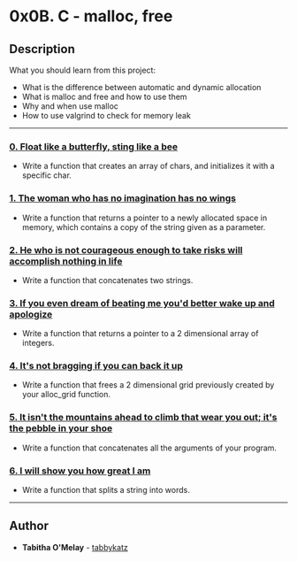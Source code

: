 # 0x0B. C - malloc, free

## Description
What you should learn from this project:

* What is the difference between automatic and dynamic allocation
* What is malloc and free and how to use them
* Why and when use malloc
* How to use valgrind to check for memory leak

---

### [0. Float like a butterfly, sting like a bee](./0-create_array.c)
* Write a function that creates an array of chars, and initializes it with a specific char.


### [1. The woman who has no imagination has no wings](./1-strdup.c)
* Write a function that returns a pointer to a newly allocated space in memory, which contains a copy of the string given as a parameter.


### [2. He who is not courageous enough to take risks will accomplish nothing in life](./2-str_concat.c)
* Write a function that concatenates two strings.


### [3. If you even dream of beating me you'd better wake up and apologize](./3-alloc_grid.c)
* Write a function that returns a pointer to a 2 dimensional array of integers.


### [4. It's not bragging if you can back it up](./4-free_grid.c)
* Write a function that frees a 2 dimensional grid previously created by your alloc_grid function.


### [5. It isn't the mountains ahead to climb that wear you out; it's the pebble in your shoe](./5-argstostr.c)
* Write a function that concatenates all the arguments of your program.


### [6. I will show you how great I am](./100-strtow.c)
* Write a function that splits a string into words.

---

## Author
* **Tabitha O'Melay** - [tabbykatz](https://github.com/tabbykatz)